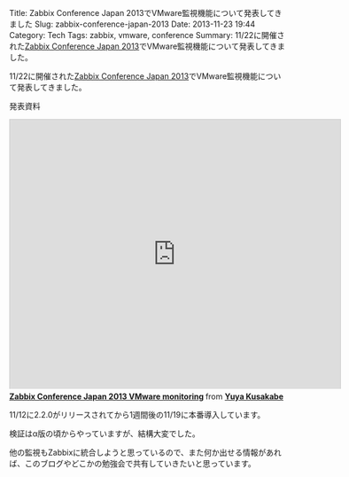 Title: Zabbix Conference Japan 2013でVMware監視機能について発表してきました
Slug: zabbix-conference-japan-2013
Date: 2013-11-23 19:44
Category: Tech
Tags: zabbix, vmware, conference
Summary: 11/22に開催された[Zabbix Conference Japan 2013](https://www.zabbix.com/jp/conference_japan_2013.php)でVMware監視機能について発表してきました。

11/22に開催された[Zabbix Conference Japan 2013](https://www.zabbix.com/jp/conference_japan_2013.php)でVMware監視機能について発表してきました。

発表資料

<iframe src="https://www.slideshare.net/slideshow/embed_code/28568152" width="597" height="486" frameborder="0" marginwidth="0" marginheight="0" scrolling="no" style="border:1px solid #CCC;border-width:1px 1px 0;margin-bottom:5px" allowfullscreen> </iframe> <div style="margin-bottom:5px"> <strong> <a href="https://www.slideshare.net/higebu/zabbix-conference-japan-2013vmwaremonitoring" title="Zabbix Conference Japan 2013 VMware monitoring" target="_blank">Zabbix Conference Japan 2013 VMware monitoring</a> </strong> from <strong><a href="https://www.slideshare.net/higebu" target="_blank">Yuya Kusakabe</a></strong> </div>

11/12に2.2.0がリリースされてから1週間後の11/19に本番導入しています。

検証はα版の頃からやっていますが、結構大変でした。


他の監視もZabbixに統合しようと思っているので、また何か出せる情報があれば、このブログやどこかの勉強会で共有していきたいと思っています。
